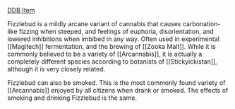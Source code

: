 [DDB Item](https://www.dndbeyond.com/magic-items/9700858-fizzlebud-arcannabis)

Fizzlebud is a mildly arcane variant of cannabis that causes carbonation-like fizzing when steeped, and feelings of euphoria, disorientation, and lowered inhibitions when imbibed in any way. Often used in experimental [[Magitech]] fermentation, and the brewing of [[Zooka Malt]]. While it is commonly believed to be a variety of [[Arcannabis]], it is actually a completely different species according to botanists of [[Stickyickistan]], although it is very closely related.

Fizzlebud can also be smoked. This is the most commonly found variety of [[Arcannabis]] enjoyed by all citizens when drank or smoked. The effects of smoking and drinking Fizzlebud is the same.